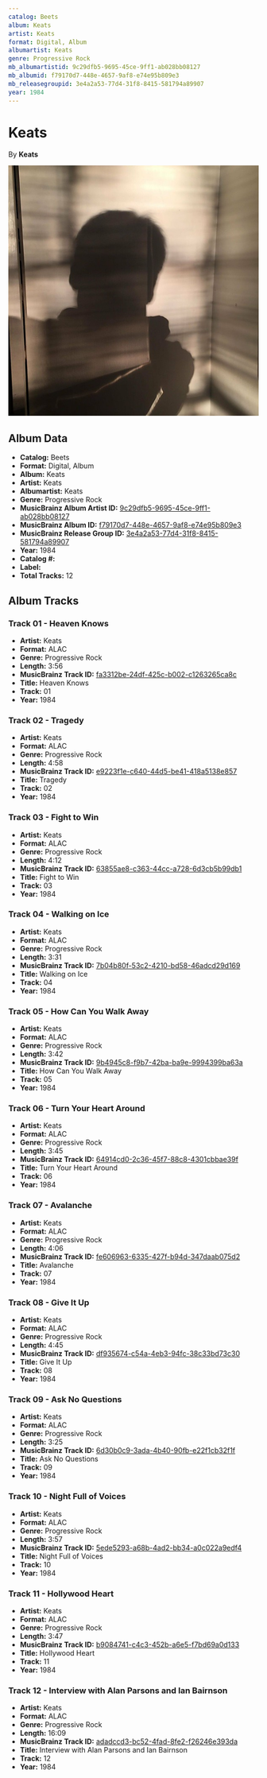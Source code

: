 ```yaml
---
catalog: Beets
album: Keats
artist: Keats
format: Digital, Album
albumartist: Keats
genre: Progressive Rock
mb_albumartistid: 9c29dfb5-9695-45ce-9ff1-ab028bb08127
mb_albumid: f79170d7-448e-4657-9af8-e74e95b809e3
mb_releasegroupid: 3e4a2a53-77d4-31f8-8415-581794a89907
year: 1984
---
```


# Keats

By **Keats**

![](../../assets/beetscovers/Keats-Keats.jpg)

## Album Data

- **Catalog:** Beets
- **Format:** Digital, Album
- **Album:** Keats
- **Artist:** Keats
- **Albumartist:** Keats
- **Genre:** Progressive Rock
- **MusicBrainz Album Artist ID:** [9c29dfb5-9695-45ce-9ff1-ab028bb08127](https://musicbrainz.org/artist/9c29dfb5-9695-45ce-9ff1-ab028bb08127)
- **MusicBrainz Album ID:** [f79170d7-448e-4657-9af8-e74e95b809e3](https://musicbrainz.org/release/f79170d7-448e-4657-9af8-e74e95b809e3)
- **MusicBrainz Release Group ID:** [3e4a2a53-77d4-31f8-8415-581794a89907](https://musicbrainz.org/release-group/3e4a2a53-77d4-31f8-8415-581794a89907)
- **Year:** 1984
- **Catalog #:** 
- **Label:** 
- **Total Tracks:** 12

## Album Tracks

### Track 01 - Heaven Knows

- **Artist:** Keats
- **Format:** ALAC
- **Genre:** Progressive Rock
- **Length:** 3:56
- **MusicBrainz Track ID:** [fa3312be-24df-425c-b002-c1263265ca8c](https://musicbrainz.org/recording/fa3312be-24df-425c-b002-c1263265ca8c)
- **Title:** Heaven Knows
- **Track:** 01
- **Year:** 1984

### Track 02 - Tragedy

- **Artist:** Keats
- **Format:** ALAC
- **Genre:** Progressive Rock
- **Length:** 4:58
- **MusicBrainz Track ID:** [e9223f1e-c640-44d5-be41-418a5138e857](https://musicbrainz.org/recording/e9223f1e-c640-44d5-be41-418a5138e857)
- **Title:** Tragedy
- **Track:** 02
- **Year:** 1984

### Track 03 - Fight to Win

- **Artist:** Keats
- **Format:** ALAC
- **Genre:** Progressive Rock
- **Length:** 4:12
- **MusicBrainz Track ID:** [63855ae8-c363-44cc-a728-6d3cb5b99db1](https://musicbrainz.org/recording/63855ae8-c363-44cc-a728-6d3cb5b99db1)
- **Title:** Fight to Win
- **Track:** 03
- **Year:** 1984

### Track 04 - Walking on Ice

- **Artist:** Keats
- **Format:** ALAC
- **Genre:** Progressive Rock
- **Length:** 3:31
- **MusicBrainz Track ID:** [7b04b80f-53c2-4210-bd58-46adcd29d169](https://musicbrainz.org/recording/7b04b80f-53c2-4210-bd58-46adcd29d169)
- **Title:** Walking on Ice
- **Track:** 04
- **Year:** 1984

### Track 05 - How Can You Walk Away

- **Artist:** Keats
- **Format:** ALAC
- **Genre:** Progressive Rock
- **Length:** 3:42
- **MusicBrainz Track ID:** [9b4945c8-f9b7-42ba-ba9e-9994399ba63a](https://musicbrainz.org/recording/9b4945c8-f9b7-42ba-ba9e-9994399ba63a)
- **Title:** How Can You Walk Away
- **Track:** 05
- **Year:** 1984

### Track 06 - Turn Your Heart Around

- **Artist:** Keats
- **Format:** ALAC
- **Genre:** Progressive Rock
- **Length:** 3:45
- **MusicBrainz Track ID:** [64914cd0-2c36-45f7-88c8-4301cbbae39f](https://musicbrainz.org/recording/64914cd0-2c36-45f7-88c8-4301cbbae39f)
- **Title:** Turn Your Heart Around
- **Track:** 06
- **Year:** 1984

### Track 07 - Avalanche

- **Artist:** Keats
- **Format:** ALAC
- **Genre:** Progressive Rock
- **Length:** 4:06
- **MusicBrainz Track ID:** [fe606963-6335-427f-b94d-347daab075d2](https://musicbrainz.org/recording/fe606963-6335-427f-b94d-347daab075d2)
- **Title:** Avalanche
- **Track:** 07
- **Year:** 1984

### Track 08 - Give It Up

- **Artist:** Keats
- **Format:** ALAC
- **Genre:** Progressive Rock
- **Length:** 4:45
- **MusicBrainz Track ID:** [df935674-c54a-4eb3-94fc-38c33bd73c30](https://musicbrainz.org/recording/df935674-c54a-4eb3-94fc-38c33bd73c30)
- **Title:** Give It Up
- **Track:** 08
- **Year:** 1984

### Track 09 - Ask No Questions

- **Artist:** Keats
- **Format:** ALAC
- **Genre:** Progressive Rock
- **Length:** 3:25
- **MusicBrainz Track ID:** [6d30b0c9-3ada-4b40-90fb-e22f1cb32f1f](https://musicbrainz.org/recording/6d30b0c9-3ada-4b40-90fb-e22f1cb32f1f)
- **Title:** Ask No Questions
- **Track:** 09
- **Year:** 1984

### Track 10 - Night Full of Voices

- **Artist:** Keats
- **Format:** ALAC
- **Genre:** Progressive Rock
- **Length:** 3:57
- **MusicBrainz Track ID:** [5ede5293-a68b-4ad2-bb34-a0c022a9edf4](https://musicbrainz.org/recording/5ede5293-a68b-4ad2-bb34-a0c022a9edf4)
- **Title:** Night Full of Voices
- **Track:** 10
- **Year:** 1984

### Track 11 - Hollywood Heart

- **Artist:** Keats
- **Format:** ALAC
- **Genre:** Progressive Rock
- **Length:** 3:47
- **MusicBrainz Track ID:** [b9084741-c4c3-452b-a6e5-f7bd69a0d133](https://musicbrainz.org/recording/b9084741-c4c3-452b-a6e5-f7bd69a0d133)
- **Title:** Hollywood Heart
- **Track:** 11
- **Year:** 1984

### Track 12 - Interview with Alan Parsons and Ian Bairnson

- **Artist:** Keats
- **Format:** ALAC
- **Genre:** Progressive Rock
- **Length:** 16:09
- **MusicBrainz Track ID:** [adadccd3-bc52-4fad-8fe2-f26246e393da](https://musicbrainz.org/recording/adadccd3-bc52-4fad-8fe2-f26246e393da)
- **Title:** Interview with Alan Parsons and Ian Bairnson
- **Track:** 12
- **Year:** 1984

